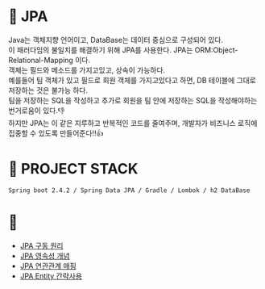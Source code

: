 # :newspaper: JPA
Java는 객체지향 언어이고, DataBase는 데이터 중심으로 구성되어 있다.  
이 패러다임의 불일치를 해결하기 위해 JPA를 사용한다. JPA는 ORM:Object-Relational-Mapping 이다.   
객체는 필드와 메소드를 가지고있고, 상속이 가능하다.       
예를들어 팀 객체가 있고 필드로 회원 객체를 가지고있다고 하면, DB 테이블에 그대로 저장하는 것은 불가능 하다.       
팀을 저장하는 SQL을 작성하고 추가로 회원을 팀 안에 저장하는 SQL을 작성해야하는 번거로움이 있다.:-1:   
하지만 JPA는 이 같은 지루하고 반복적인 코드를 줄여주며, 개발자가 비즈니스 로직에 집중할 수 있도록 만들어준다!!:+1: 

# :hammer: PROJECT STACK
    Spring boot 2.4.2 / Spring Data JPA / Gradle / Lombok / h2 DataBase

# :pushpin:
- [JPA 구동 원리](/issues/jpa/JPA_구동원리.md)
- [JPA 영속성 개념](/issues/jpa/JPA_영속성개념.md)
- [JPA 연관관계 매핑](/issues/jpa/JPA_연관관계매핑.md)
- [JPA Entity 간략사용](/issues/jpa/JPA_엔티티사용.md)

